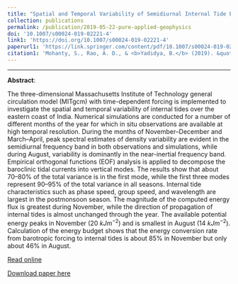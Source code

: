 ```yaml
---
title: "Spatial and Temporal Variability of Semidiurnal Internal Tide Energetics in the Western Bay of Bengal"
collection: publications
permalink: /publication/2019-05-22-pure-applied-geophysics
doi: '10.1007/s00024-019-02221-4'
link1: 'https://doi.org/10.1007/s00024-019-02221-4'
paperurl1: 'https://link.springer.com/content/pdf/10.1007/s00024-019-02221-4.pdf'
citation1: 'Mohanty, S., Rao, A. D., & <b>Yadidya, B.</b> (2019). &quot;Spatial and Temporal Variability of Semidiurnal Internal Tide Energetics in the Western Bay of Bengal.&quot; <b><i>Pure and Applied Geophysics</i></b>, 176(11), 5203–5215. https://doi.org/10.1007/s00024-019-02221-4'
---
```

<span class="__dimensions_badge_embed__" data-doi="10.1007/s00024-019-02221-4" data-legend="always" data-style="small_circle"></span><script async src="https://badge.dimensions.ai/badge.js" charset="utf-8"></script>

<script type='text/javascript' src='https://d1bxh8uas1mnw7.cloudfront.net/assets/embed.js'></script><div class='altmetric-embed' data-badge-type='donut' data-condensed='true' data-badge-details='right' data-doi="10.1007/s00024-019-02221-4"></div>

---

**Abstract**:

The three-dimensional Massachusetts Institute of Technology general circulation model (MITgcm) with time-dependent forcing is implemented to investigate the spatial and temporal variability of internal tides over the eastern coast of India. Numerical simulations are conducted for a number of different months of the year for which in situ observations are available at high temporal resolution. During the months of November–December and March–April, peak spectral estimates of density variability are evident in the semidiurnal frequency band in both observations and simulations, while during August, variability is dominantly in the near-inertial frequency band. Empirical orthogonal functions (EOF) analysis is applied to decompose the baroclinic tidal currents into vertical modes. The results show that about 70–80% of the total variance is in the first mode, while the first three modes represent 90–95% of the total variance in all seasons. Internal tide characteristics such as phase speed, group speed, and wavelength are largest in the postmonsoon season. The magnitude of the computed energy flux is greatest during November, while the direction of propagation of internal tides is almost unchanged through the year. The available potential energy peaks in November (20 $kJ m^{−2}$) and is smallest in August (14 $kJ m^{−2}$). Calculation of the energy budget shows that the energy conversion rate from barotropic forcing to internal tides is about 85% in November but only about 46% in August.

[Read online](https://doi.org/10.1007/s00024-019-02221-4)

[Download paper here](https://link.springer.com/content/pdf/10.1007/s00024-019-02221-4.pdf)